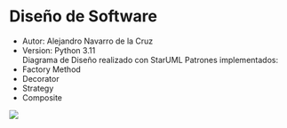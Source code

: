 # Diseño de Software
- Autor: Alejandro Navarro de la Cruz
- Version: Python 3.11 <br/>
Diagrama de Diseño realizado con StarUML 
Patrones implementados:
- Factory Method
- Decorator
- Strategy
- Composite
<img src="https://github.com/alenavarroxp/laberintoPython/blob/main/DesignDiagram/DiagramaDise%C3%B1o.jpg"/>
